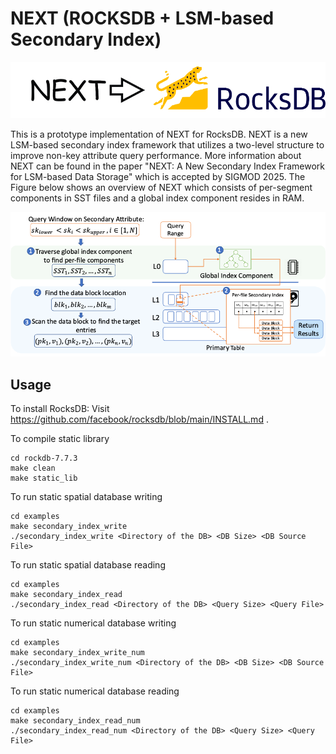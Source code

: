 # NEXT (ROCKSDB + LSM-based Secondary Index) 

![Alt text](/FrontPage.png)

This is a prototype implementation of NEXT for RocksDB. NEXT is a new LSM-based secondary index framework that utilizes a two-level structure to improve non-key attribute query performance. 
More information about NEXT can be found in the paper "NEXT: A New Secondary Index Framework for LSM-based Data Storage" which is accepted by SIGMOD 2025. The Figure below shows an overview of NEXT which consists of per-segment components in SST files and a global index component resides in RAM.

![Alt text](/next_overview.png)

## Usage

To install RocksDB: Visit https://github.com/facebook/rocksdb/blob/main/INSTALL.md .

To compile static library
```
cd rockdb-7.7.3
make clean
make static_lib
```

To run static spatial database writing
```
cd examples
make secondary_index_write
./secondary_index_write <Directory of the DB> <DB Size> <DB Source File>
```

To run static spatial database reading
```
cd examples
make secondary_index_read
./secondary_index_read <Directory of the DB> <Query Size> <Query File>
```

To run static numerical database writing
```
cd examples
make secondary_index_write_num
./secondary_index_write_num <Directory of the DB> <DB Size> <DB Source File>
```

To run static numerical database reading
```
cd examples
make secondary_index_read_num
./secondary_index_read_num <Directory of the DB> <Query Size> <Query File>
```
